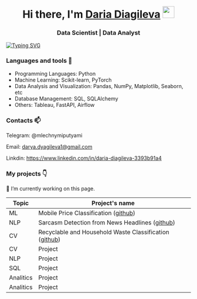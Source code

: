 <h1 align="center">Hi there, I'm <a href="https://daniilshat.ru/" target="_blank">Daria Diagileva</a> 
<img src="https://github.com/blackcater/blackcater/raw/main/images/Hi.gif" height="32"/></h1>
<h3 align="center">Data Scientist | Data Analyst</h3>


[![Typing SVG](https://readme-typing-svg.herokuapp.com?color=%2336BCF7&lines=Data+scienctist)](https://git.io/typing-svg)


### Languages and tools 🔧

- Programming Languages: Python
- Machine Learning: Scikit-learn, PyTorch
- Data Analysis and Visualization: Pandas, NumPy, Matplotlib, Seaborn, etc
- Database Management: SQL, SQLAlchemy
- Others: Tableau, FastAPI, Airflow


### Contacts 📫 
Telegram: @mlechnymiputyami 

Email: darya.dyagileva1@gmail.com

Linkdin: https://www.linkedin.com/in/daria-diagileva-3393b91a4 

### My projects 👇
 
🔭 I’m currently working on this page. 

| Topic | Project's name |
| --- | --- |
| ML | Mobile Price Classification ([github](https://github.com/Diagileva/mobile-price-classification)) |
| NLP | Sarcasm Detection from News Headlines ([github](https://github.com/Diagileva/sarcasm_detection)) |
| CV | Recyclable and Household Waste Classification ([github](https://github.com/Diagileva/waste_classification)) |
| CV | Project |
| NLP | Project |
| SQL | Project |
| Analitics | Project |
| Analitics | Project |
